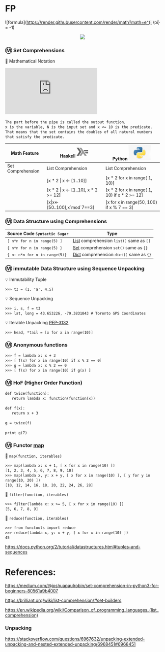 # FP

![formula](https://render.githubusercontent.com/render/math?math=e^{i \pi} = -1)

<div align="center"><img src="https://render.githubusercontent.com/render/math?math=P(x)%20%3D%20%5Cfrac%7B1%7D%7B%5Csigma%5Csqrt%7B2%5Cpi%7D%7D%20e%5E%7B%5Cfrac%7B-(x-%5Cmu)%5E2%7D%7B2%5Csigma%5E2%7D%7D%0D"></div>

### :m: Set Comprehensions

:pushpin: Mathematical Notation

![equation](http://www.sciweavers.org/tex2img.php?eq=S%3D%5Cbig%5C%7B2.x%5Cmid%20x%5Cin%20N%2Cx%5Cleq10%5Cbig%5C%7D%20&bc=White&fc=Black&im=jpg&fs=12&ff=arev&edit=0)

    The part before the pipe is called the output function, 
    x is the variable, N is the input set and x <= 10 is the predicate. 
    That means that the set contains the doubles of all natural numbers that satisfy the predicate.

| Math Feature      | Haskell <sup><img src="images/602px-Haskell-Logo.svg.png" width=37 height=26><img></sup> | Python <img src="images/python-logo.jpg" width=72px height=50px><img> |
|-------------------|-----------------------------------------|------------------------------------------------|
| Set Comprehension | List Comprehension                      | List Comprehension                             |
|                   | [x * 2 \| x <- [1..10]]                 | [x * 2 for x in range( 1, 10)]                 |
|                   | [x * 2 \| x <- [1..10], x * 2 >= 12]    | [x * 2 for x in range( 1, 10) if x * 2 >= 12]  |
|                   | [x\|x<-[50..100],x\`mod\`7==3]          | [x for x in range(50, 100) if x % 7 == 3]      |

### :m: Data Structure using Comprehensions

|  Source Code `Syntactic Sugar`| Type                           |
|-------------------------------|--------------------------------|
| `[ n*n for n in range(5) ]`   | [List]() comprehension `list()` same as `[]` |
| `{ n*n for n in range(5) }`   | [Set]() comprehension `set()` same as `{}` |
| `{ n: n*n for n in range(5)}` | [Dict]() comprehension `dict()` same as `{}` |

### :m: immutable Data Structure using Sequence Unpacking

:bulb: Immutability Tuple

```
>>> t3 = (1, 'a', 4.5)
```

:bulb: Sequence Unpacking

```
>>> i, s, f = t3
>>> lat, long = 43.653226, -79.3831843 # Toronto GPS Coordinates
```


:bulb: Iterable Unpacking [PEP-3132](https://www.python.org/dev/peps/pep-3132/)

```
>>> head, *tail = [x for x in range(10)]
```

### :m: Anonymous functions

```
>>> f = lambda x: x + 3
>>> [ f(x) for x in range(10) if x % 2 == 0]
>>> g = lambda x: x % 2 == 0
>>> [ f(x) for x in range(10) if g(x) ]
```

### :m: HoF (Higher Order Function)


```
def twice(function): 
   return lambda x: function(function(x))  

def f(x): 
   return x + 3 

g = twice(f)

print g(7)  
```


### :m: Functor [map](https://www.w3schools.com/python/ref_func_map.asp)

:pushpin: `map(function, iterables)`

```
>>> map(lambda x: x + 1, [ x for x in range(10) ])
[1, 2, 3, 4, 5, 6, 7, 8, 9, 10]
>>> map(lambda x, y: x + y, [ x for x in range(10) ], [ y for y in range(10, 20) ])
[10, 12, 14, 16, 18, 20, 22, 24, 26, 28]
```

:pushpin: `filter(function, iterables)`

```
>>> filter(lambda x: x >= 5, [ x for x in range(10) ])
[5, 6, 7, 8, 9]
```

:pushpin: `reduce(function, iterables)`

```
>>> from functools import reduce
>>> reduce(lambda x, y: x + y, [ x for x in range(10) ])
45
```



https://docs.python.org/2/tutorial/datastructures.html#tuples-and-sequences


# References: 

https://medium.com/@joshuapaulrobin/set-comprehension-in-python3-for-beginners-80561a9b4007

https://brilliant.org/wiki/list-comprehension/#set-builders

https://en.wikipedia.org/wiki/Comparison_of_programming_languages_(list_comprehension)

### Unpacking

https://stackoverflow.com/questions/6967632/unpacking-extended-unpacking-and-nested-extended-unpacking/6968451#6968451
